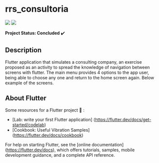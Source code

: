 # rrs_consultoria


<img src="https://img.shields.io/static/v1?label=version&message=v1.0&color=success&style=flat"/> <img src="https://img.shields.io/static/v1?label=build&message=passing&color=success&style=flat"/>


**Project Status: Concluded** :heavy_check_mark:

## **Description**

Flutter application that simulates a consulting company, an exercise proposed as an activity to spread the knowledge of navigation between screens with flutter.
The main menu provides 4 options to the app user, being able to choose any one and return to the home screen again. Below example of the screens.


## **About Flutter**

Some resources for a Flutter project :hammer: :

- [Lab: write your first Flutter application] (https://flutter.dev/docs/get-started/codelab)
- [Cookbook: Useful Vibration Samples] (https://flutter.dev/docs/cookbook)

For help on starting Flutter, see the
[online documentation] (https://flutter.dev/docs), which offers tutorials,
samples, mobile development guidance, and a complete API reference.
